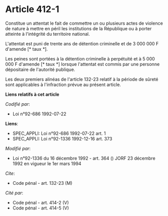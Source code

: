 # Article 412-1

Constitue un attentat le fait de commettre un ou plusieurs actes de violence de nature à mettre en péril les institutions de
la République ou à porter atteinte à l'intégrité du territoire national.

L'attentat est puni de trente ans de détention criminelle et de 3 000 000 F d'amende [* taux *].

Les peines sont portées à la détention criminelle à perpétuité et à 5 000 000 F d'amende [* taux *] lorsque l'attentat est
commis par une personne dépositaire de l'autorité publique.

Les deux premiers alinéas de l'article 132-23 relatif à la période de sûreté sont applicables à l'infraction prévue au
présent article.

**Liens relatifs à cet article**

_Codifié par_:

  - Loi n°92-686 1992-07-22

**Liens**:

  - SPEC_APPLI: Loi n°92-686 1992-07-22 art. 1
  - SPEC_APPLI: Loi n°92-1336 1992-12-16 art. 373

_Modifié par_:

  - Loi n°92-1336 du 16 décembre 1992 - art. 364 () JORF 23 décembre 1992 en vigueur le 1er mars 1994

_Cite_:

  - Code pénal - art. 132-23 (M)

_Cité par_:

  - Code pénal - art. 414-2 (V)
  - Code pénal - art. 414-5 (V)
